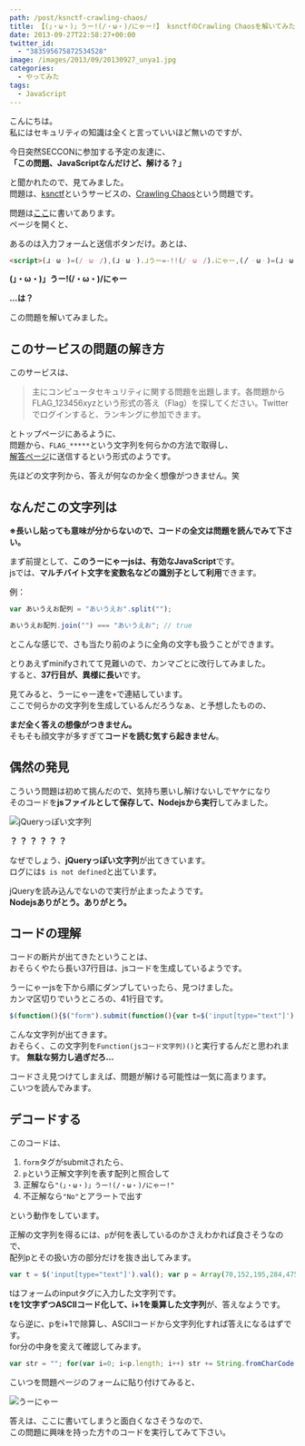 ```yaml
---
path: /post/ksnctf-crawling-chaos/
title: 【(」・ω・)」うー!(/・ω・)/にゃー!】 ksnctfのCrawling Chaosを解いてみた
date: 2013-09-27T22:58:27+00:00
twitter_id:
  - "383595675872534528"
image: /images/2013/09/20130927_unya1.jpg
categories:
  - やってみた
tags:
  - JavaScript
---
```

こんにちは。  
私にはセキュリティの知識は全くと言っていいほど無いのですが、

今日突然SECCONに参加する予定の友達に、  
**「この問題、JavaScriptなんだけど、解ける？」**

と聞かれたので、見てみました。  
問題は、[ksnctf](http://ksnctf.sweetduet.info/)というサービスの、[Crawling Chaos](http://ksnctf.sweetduet.info/problem/3)という問題です。

問題は[ここ](http://ksnctf.sweetduet.info/q/3/unya.html)に書いてあります。  
ページを開くと、

あるのは入力フォームと送信ボタンだけ。あとは、

```html
<script>(ᒧᆞωᆞ)=(/ᆞωᆞ/),(ᒧᆞωᆞ).ᒧうー=-!!(/ᆞωᆞ/).にゃー,(〳ᆞωᆞ)=(ᒧᆞωᆞ),(〳ᆞωᆞ).〳にゃー=- -!(ᒧᆞωᆞ).ᒧうー,(ᒧᆞωᆞ).ᒧうーｰ=(〳ᆞωᆞ).〳にゃー…</script>
```

**(」・ω・)」うー!(/・ω・)/にゃー**

**…は？**

この問題を解いてみました。

<!--more-->

このサービスの問題の解き方
----------------------------------------

このサービスは、

> 主にコンピュータセキュリティに関する問題を出題します。各問題からFLAG_123456xyzという形式の答え（Flag）を探してください。Twitterでログインすると、ランキングに参加できます。

とトップページにあるように、  
問題から、`FLAG_*****`という文字列を何らかの方法で取得し、  
[解答ページ](http://ksnctf.sweetduet.info/problem/3)に送信するという形式のようです。

先ほどの文字列から、答えが何なのか全く想像がつきません。笑

なんだこの文字列は
----------------------------------------

**※長いし貼っても意味が分からないので、コードの全文は問題を読んでみて下さい。**

まず前提として、**このうーにゃーjsは、有効なJavaScript**です。  
jsでは、**マルチバイト文字を変数名などの識別子として利用**できます。

例：

```javascript
var あいうえお配列 = "あいうえお".split("");

あいうえお配列.join("") === "あいうえお"; // true
```

とこんな感じで、さも当たり前のように全角の文字も扱うことができます。

とりあえずminifyされてて見難いので、カンマごとに改行してみました。  
すると、**37行目が、異様に長い**です。

見てみると、うーにゃー達を`+`で連結しています。  
ここで何らかの文字列を生成しているんだろうなぁ、と予想したものの、

**まだ全く答えの想像がつきません。**  
そもそも顔文字が多すぎて**コードを読む気すら起きません**。

偶然の発見
----------------------------------------

こういう問題は初めて挑んだので、気持ち悪いし解けないしでヤケになり  
そのコードを**jsファイルとして保存して、Nodejsから実行**してみました。


![jQueryっぽい文字列](/images/2013/09/c2261ba9a74cecec9931fd139464b87a.png)



**？ ？ ？ ？ ？ ？**

なぜでしょう、**jQueryっぽい文字列**が出てきています。  
ログには`$ is not defined`と出ています。

jQueryを読み込んでないので実行が止まったようです。  
**Nodejsありがとう。ありがとう。**

コードの理解
----------------------------------------

コードの断片が出てきたということは、  
おそらくやたら長い37行目は、jsコードを生成しているようです。

うーにゃーjsを下から順にダンプしていったら、見つけました。  
カンマ区切りでいうところの、41行目です。

```javascript
$(function(){$("form").submit(function(){var t=$('input[type="text"]').val();var p=Array(70,152,195,284,475,612,791,896,810,850,737,1332,1469,1120,1470,832,1785,2196,1520,1480,1449);var f=false;if(p.length==t.length){f=true;for(var i=0;i<p.length;i++)if(t.charCodeAt(i)*(i+1)!=p[i])f=false;if(f)alert("(」・ω・)」うー!(/・ω・)/にゃー!");}if(!f)alert("No");return false;});});
```

こんな文字列が出てきます。  
おそらく、この文字列を`Function(jsコード文字列)()`と実行するんだと思われます。 **無駄な努力し過ぎだろ…**

コードさえ見つけてしまえば、問題が解ける可能性は一気に高まります。  
こいつを読んでみます。

デコードする
----------------------------------------

このコードは、

  1. `form`タグがsubmitされたら、
  2. `p`という正解文字列を表す配列と照合して
  3. 正解なら`"(」・ω・)」うー!(/・ω・)/にゃー!"`
  4. 不正解なら`"No"`とアラートで出す

という動作をしています。

正解の文字列を得るには、`p`が何を表しているのかさえわかれば良さそうなので、  
配列pとその扱い方の部分だけを抜き出してみます。

```javascript
var t = $('input[type="text"]').val(); var p = Array(70,152,195,284,475,612,791,896,810,850,737,1332,1469,1120,1470,832,1785,2196,1520,1480,1449); for(var i=0; i<p.length; i++) if(t.charCodeAt(i) * (i+1) != p[i]) f = false;
```

tはフォームのinputタグに入力した文字列です。  
**tを1文字ずつASCIIコード化して、i+1を乗算した文字列**が、答えなようです。

なら逆に、pをi+1で除算し、ASCIIコードから文字列化すれば答えになるはずです。  
for分の中身を変えて確認してみます。

```javascript
var str = ""; for(var i=0; i<p.length; i++) str += String.fromCharCode(p[i] / (i+1)); console.log(str);
```

こいつを問題ページのフォームに貼り付けてみると、


![うーにゃー](/images/2013/09/5ed78b8482e49764873c864276ccfece.png)



答えは、ここに書いてしまうと面白くなさそうなので、  
この問題に興味を持った方↑のコードを実行してみて下さい。
